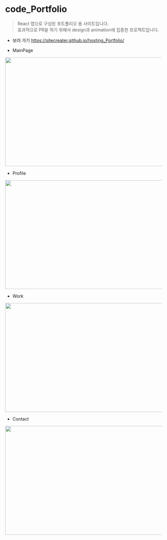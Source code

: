 # code_Portfolio

> React 앱으로 구성된 포트폴리오 용 사이트입니다.
> <br>효과적으로 PR을 하기 위해서 design과 animation에 집중한 프로젝트입니다.</br>

- 보러 가기
  https://sitecreater.github.io/hosting_Portfolio/

- MainPage
<p align="center"><img src="https://user-images.githubusercontent.com/85089341/222620603-3383ee63-f1ac-454b-8581-b29ff3a9c40f.png" width="700" height="350"></p>

- Profile
<p align="center"><img src="https://user-images.githubusercontent.com/85089341/222621075-dbfda6e2-5b2f-40de-b580-1baad0b596d1.png" width="700" height="350"></p>

- Work
<p align="center"><img src="https://user-images.githubusercontent.com/85089341/222621107-da2061de-a324-4ccf-9d0b-7fd851fa231c.png" width="700" height="350"></p>

- Contact
<p align="center"><img src="https://user-images.githubusercontent.com/85089341/222621155-da9d54cf-3404-4fa3-9d9c-288cbdac3147.png" width="700" height="350"></p>
